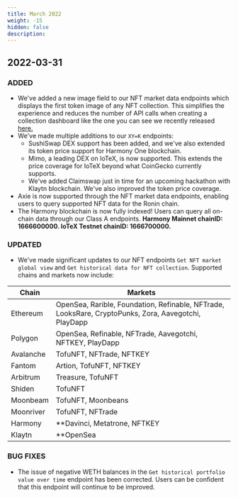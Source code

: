 ```yaml
---
title: March 2022
weight: -15
hidden: false
description: 
---
```


## 2022-03-31

### ADDED

- We've added a new image field to our NFT market data endpoints which displays the first token image of any NFT collection. This simplifies the experience and reduces the number of API calls when creating a collection dashboard like the one you can see we recently released [here.](https://github.com/covalenthq/nft-dashboard-template/)
- We've made multiple additions to our `XY=K` endpoints: 
   * SushiSwap DEX support has been added, and we've also extended its token price support for Harmony One blockchain.
   * Mimo, a leading DEX on IoTeX, is now supported. This extends the price coverage for IoTeX beyond what CoinGecko currently supports.
   * We've added Claimswap just in time for an upcoming hackathon with Klaytn blockchain. We've also improved the token price coverage.
- Axie is now supported through the NFT market data endpoints, enabling users to query supported NFT data for the Ronin chain. 
- The Harmony blockchain is now fully indexed! Users can query all on-chain data through our Class A endpoints. **Harmony Mainnet chainID: 1666600000. IoTeX Testnet chainID: 1666700000.**


### UPDATED

- We've made significant updates to our NFT endpoints `Get NFT market global view` and `Get historical data for NFT collection`. Supported chains and markets now include:

<table class="table table-auto border-collapse border border-t-2 border-l-2 border-r-2 border-covalent-purple-dark">
<thead>
  <tr class="border border-covalent-purple-dark">
   <th class=" text-xl border-covalent-purple-dark border-r-2 p-2 bg-covalent-purple-gradient text-white">
Chain</th>
   <th class=" text-xl border-covalent-purple-dark border-r-2 p-2 bg-covalent-purple-gradient text-white">
Markets</th>
</tr>
</thead>
<tbody>
<tr class="text-xl border border-covalent-purple-dark">
<td>Ethereum</td>
<td>OpenSea, Rarible, Foundation, Refinable, NFTrade, LooksRare, CryptoPunks, Zora, Aavegotchi, PlayDapp</td>
</tr>
<tr class="text-xl border border-covalent-purple-dark">
<td>Polygon</td>
<td>OpenSea, Refinable, NFTrade, Aavegotchi, NFTKEY, PlayDapp</td>
</tr>
<tr class="text-xl border border-covalent-purple-dark">
<td>Avalanche</td>
<td>TofuNFT, NFTrade, NFTKEY</td>
</tr>
<tr class="text-xl border border-covalent-purple-dark">
<td>Fantom</td>
<td>Artion, TofuNFT, NFTKEY</td>
</tr>
<tr class="text-xl border border-covalent-purple-dark">
<td>Arbitrum</td>
<td>Treasure, TofuNFT</td>
</tr>
<tr class="text-xl border border-covalent-purple-dark">
<td>Shiden</td>
<td>TofuNFT</td>
</tr>
<tr class="text-xl border border-covalent-purple-dark">
<td>Moonbeam</td>
<td>TofuNFT, Moonbeans</td>
</tr>
<tr class="text-xl border border-covalent-purple-dark">
<td>Moonriver</td>
<td>TofuNFT, NFTrade</td>
</tr>
<tr class="text-xl border border-covalent-purple-dark">
<td>Harmony</td>
<td>**Davinci, Metatrone, NFTKEY</td>
</tr>
<tr class="text-xl border border-covalent-purple-dark">
<td>Klaytn</td>
<td>**OpenSea</td>
</tr>
</tbody>
</table>

### BUG FIXES

- The issue of negative WETH balances in the `Get historical portfolio value over time` endpoint has been corrected. Users can be confident that this endpoint will continue to be improved. 

